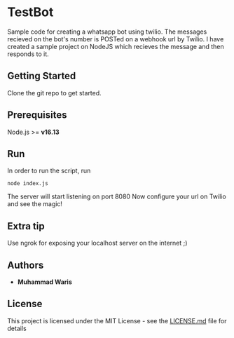 # TestBot

Sample code for creating a whatsapp bot using twilio. The messages recieved on the bot's number 
is POSTed on a webhook url by Twilio. I have created a sample project on NodeJS which recieves
the message and then responds to it.

## Getting Started

Clone the git repo to get started.

## Prerequisites

Node.js >= **v16.13**

## Run

In order to run the script, run

```
node index.js
```

The server will start listening on port 8080
Now configure your url on Twilio and see the magic!

## Extra tip

Use ngrok for exposing your localhost server on the internet ;)


## Authors

* **Muhammad Waris**

## License

This project is licensed under the MIT License - see the [LICENSE.md](LICENSE.md) file for details
